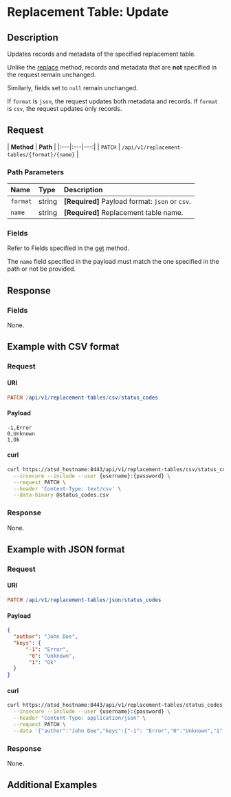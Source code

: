 # Replacement Table: Update

## Description

Updates records and metadata of the specified replacement table.

Unlike the [replace](create-or-replace.md) method, records and metadata that are **not** specified in the request remain unchanged.

Similarly, fields set to `null` remain unchanged.

If `format` is `json`, the request updates both metadata and records. If `format` is `csv`, the request updates only records.

## Request

| **Method** | **Path** |
|:---|:---|---:|
| `PATCH` | `/api/v1/replacement-tables/{format}/{name}` |

### Path Parameters

|**Name**|**Type**|**Description**|
|:---|:---|:---|
| `format` |string| **[Required]** Payload format: `json` or `csv`. |
| `name` |string| **[Required]** Replacement table name. |

### Fields

Refer to Fields specified in the [get](get.md#fields) method.

The `name` field specified in the payload must match the one specified in the path or not be provided.

## Response

### Fields

None.

## Example with CSV format

### Request

#### URI

```elm
PATCH /api/v1/replacement-tables/csv/status_codes
```

#### Payload

```csv
-1,Error
0,Unknown
1,Ok
```

#### curl

```bash
curl https://atsd_hostname:8443/api/v1/replacement-tables/csv/status_codes \
  --insecure --include --user {username}:{password} \
  --request PATCH \
  --header 'Content-Type: text/csv' \
  --data-binary @status_codes.csv
```

### Response

None.

## Example with JSON format

### Request

#### URI

```elm
PATCH /api/v1/replacement-tables/json/status_codes
```

#### Payload

```json
{
  "author": "John Doe",
  "keys": {
      "-1": "Error",
       "0": "Unknown",
       "1": "Ok"
  }
}
```

#### curl

```bash
curl https://atsd_hostname:8443/api/v1/replacement-tables/status_codes \
  --insecure --include --user {username}:{password} \
  --header "Content-Type: application/json" \
  --request PATCH \
  --data '{"author":"John Doe","keys":{"-1": "Error","0":"Unknown","1":"OK"}}'
```

### Response

None.

## Additional Examples
